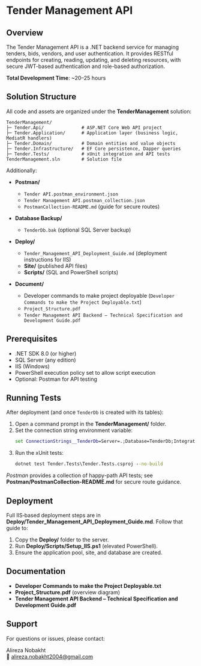 # Tender Management API

## Overview
The Tender Management API is a .NET backend service for managing tenders, bids, vendors, and user authentication. It provides RESTful endpoints for creating, reading, updating, and deleting resources, with secure JWT-based authentication and role-based authorization.

**Total Development Time**: ~20–25 hours

## Solution Structure
All code and assets are organized under the **TenderManagement** solution:

```
TenderManagement/
├─ Tender.Api/              # ASP.NET Core Web API project
├─ Tender.Application/      # Application layer (business logic, MediatR handlers)
├─ Tender.Domain/           # Domain entities and value objects
├─ Tender.Infrastructure/   # EF Core persistence, Dapper queries
├─ Tender.Tests/            # xUnit integration and API tests
TenderManagement.sln        # Solution file
```

Additionally:

- **Postman/**
  - `Tender API.postman_environment.json`
  - `Tender Management API.postman_collection.json`
  - `PostmanCollection-README.md` (guide for secure routes)

- **Database Backup/**
  - `TenderDb.bak` (optional SQL Server backup)

- **Deploy/**
  - `Tender_Management_API_Deployment_Guide.md` (deployment instructions for IIS)
  - **Site/** (published API files)
  - **Scripts/** (SQL and PowerShell scripts)

- **Document/**
  - Developer commands to make project deployable (`Developer Commands to make the Project Deployable.txt`)
  - `Project_Structure.pdf`
  - `Tender Management API Backend – Technical Specification and Development Guide.pdf`

## Prerequisites
- .NET SDK 8.0 (or higher)
- SQL Server (any edition)
- IIS (Windows)
- PowerShell execution policy set to allow script execution
- Optional: Postman for API testing

## Running Tests
After deployment (and once `TenderDb` is created with its tables):

1. Open a command prompt in the **TenderManagement/** folder.
2. Set the connection string environment variable:
   ```cmd
   set ConnectionStrings__TenderDb=Server=.;Database=TenderDb;Integrated Security=True;TrustServerCertificate=True;
   ```
3. Run the xUnit tests:
   ```cmd
   dotnet test Tender.Tests\Tender.Tests.csproj --no-build
   ```

_Postman_ provides a collection of happy-path API tests; see **Postman/PostmanCollection-README.md** for secure route guidance.

## Deployment
Full IIS‑based deployment steps are in **Deploy/Tender_Management_API_Deployment_Guide.md**. Follow that guide to:

1. Copy the **Deploy/** folder to the server.
2. Run **Deploy/Scripts/Setup_IIS.ps1** (elevated PowerShell).
3. Ensure the application pool, site, and database are created.

## Documentation
- **Developer Commands to make the Project Deployable.txt**
- **Project_Structure.pdf** (overview diagram)
- **Tender Management API Backend – Technical Specification and Development Guide.pdf**

## Support
For questions or issues, please contact:

Alireza Nobakht  
📧 alireza.nobakht2004@gmail.com
